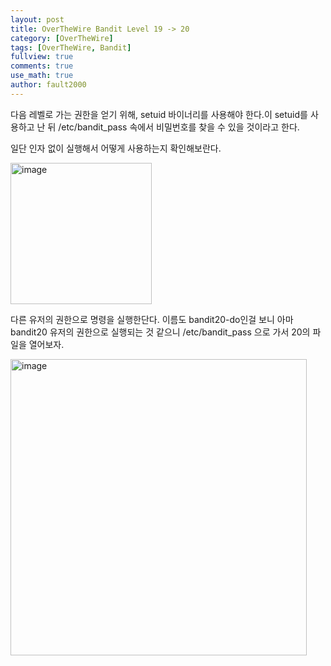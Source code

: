 ```yaml
---
layout: post
title: OverTheWire Bandit Level 19 -> 20
category: [OverTheWire]
tags: [OverTheWire, Bandit]
fullview: true
comments: true
use_math: true
author: fault2000
---
```


다음 레벨로 가는 권한을 얻기 위해, setuid 바이너리를 사용해야 한다.이 setuid를 사용하고 난 뒤 /etc/bandit_pass 속에서 비밀번호를 찾을 수 있을 것이라고 한다.  

일단 인자 없이 실행해서 어떻게 사용하는지 확인해보란다.  

<img width="226" alt="image" src="https://user-images.githubusercontent.com/73513005/190912469-494b9d42-00bc-4cb0-9bfe-9ac47cd310f4.png">

다른 유저의 권한으로 명령을 실행한단다. 이름도 bandit20-do인걸 보니 아마 bandit20 유저의 권한으로 실행되는 것 같으니 /etc/bandit_pass 으로 가서 20의 파일을 열어보자.  

<img width="474" alt="image" src="https://user-images.githubusercontent.com/73513005/190913257-0cc719ac-493f-402c-a5f2-d114e9332812.png">